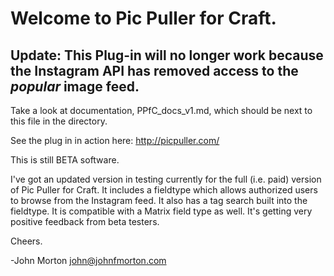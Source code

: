 # Welcome to Pic Puller for Craft.

## Update: This Plug-in will no longer work because the Instagram API has removed access to the *popular* image feed.

Take a look at documentation, PPfC_docs_v1.md, which should be next to this file in the directory.

See the plug in in action here:
http://picpuller.com/

This is still BETA software. 

I've got an updated version in testing currently for the full (i.e. paid) version of Pic Puller for Craft. It includes a fieldtype which allows authorized users to browse from the Instagram feed. It also has a tag search built into the fieldtype. It is compatible with a Matrix field type as well.  It's getting very positive feedback from beta testers.

Cheers.

-John Morton
john@johnfmorton.com
